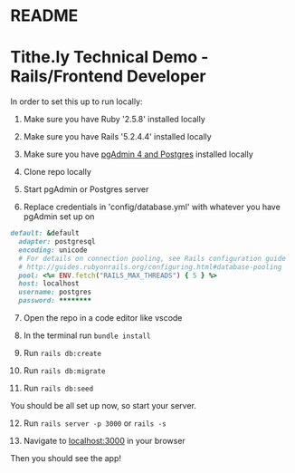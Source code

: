 # README

# Tithe.ly Technical Demo - Rails/Frontend Developer

In order to set this up to run locally:

1. Make sure you have Ruby '2.5.8' installed locally

2. Make sure you have Rails '5.2.4.4' installed locally

3. Make sure you have [pgAdmin 4 and Postgres](https://www.postgresql.org/) installed locally

4. Clone repo locally

5. Start pgAdmin or Postgres server

6. Replace credentials in 'config/database.yml' with whatever you have pgAdmin set up on

```ruby
default: &default
  adapter: postgresql
  encoding: unicode
  # For details on connection pooling, see Rails configuration guide
  # http://guides.rubyonrails.org/configuring.html#database-pooling
  pool: <%= ENV.fetch("RAILS_MAX_THREADS") { 5 } %>
  host: localhost
  username: postgres
  password: ********
```

7. Open the repo in a code editor like vscode

8. In the terminal run ``` bundle install ```

9. Run ``` rails db:create ```

10. Run ``` rails db:migrate ```

11. Run ``` rails db:seed ```

You should be all set up now, so start your server.

12. Run ``` rails server -p 3000 ``` or ``` rails -s ```

13. Navigate to [localhost:3000](http://localhost:3000) in your browser

Then you should see the app!